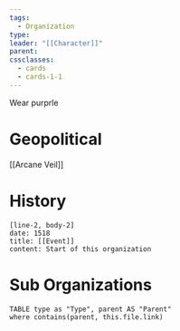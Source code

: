 ```yaml
---
tags:
  - Organization
type: 
leader: "[[Character]]"
parent: 
cssclasses:
  - cards
  - cards-1-1
---
```

Wear purprle
# Geopolitical
[[Arcane Veil]]
# History

```timeline-labeled
[line-2, body-2]
date: 1518
title: [[Event]]
content: Start of this organization

```
# Sub Organizations
```dataview
TABLE type as "Type", parent AS "Parent"
where contains(parent, this.file.link)
```
